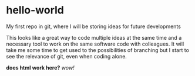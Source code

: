 # hello-world
My first repo in git, where I will be storing ideas for future developments

This looks like a great way to code multiple ideas at the same time and a necessary tool to work on the same software code with colleagues.
It will take me some time to get used to the possibilities of branching but I start to see the relevance of git, even when coding alone.

<b> does html work here?</b> <i>wow!</i>
